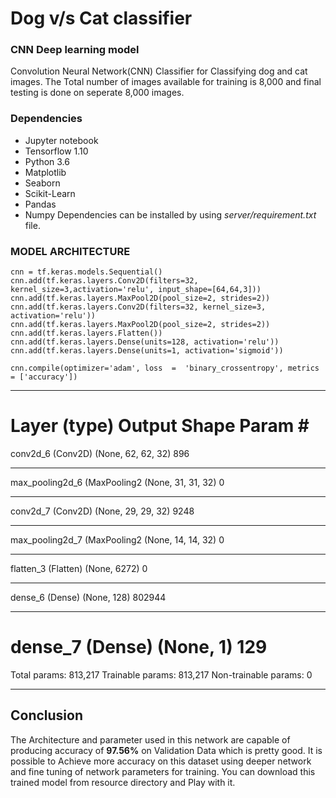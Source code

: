 # Dog v/s Cat classifier
### CNN Deep learning model
Convolution Neural Network(CNN) Classifier for Classifying dog and cat images. The Total number of images available for training is 8,000 and final testing is done on seperate 8,000 images.

### Dependencies

-   Jupyter notebook
-   Tensorflow 1.10
-   Python 3.6
-   Matplotlib
-   Seaborn
-   Scikit-Learn
-   Pandas
-   Numpy
Dependencies can be installed by using *server/requirement.txt* file.

### MODEL ARCHITECTURE

    cnn = tf.keras.models.Sequential()
    cnn.add(tf.keras.layers.Conv2D(filters=32, kernel_size=3,activation='relu', input_shape=[64,64,3]))
    cnn.add(tf.keras.layers.MaxPool2D(pool_size=2, strides=2))
    cnn.add(tf.keras.layers.Conv2D(filters=32, kernel_size=3, activation='relu'))
    cnn.add(tf.keras.layers.MaxPool2D(pool_size=2, strides=2))
    cnn.add(tf.keras.layers.Flatten())
    cnn.add(tf.keras.layers.Dense(units=128, activation='relu'))
    cnn.add(tf.keras.layers.Dense(units=1, activation='sigmoid'))
    
    cnn.compile(optimizer='adam', loss  =  'binary_crossentropy', metrics  = ['accuracy'])
    
    
_________________________________________________________________
Layer (type)                 Output Shape              Param #   
=================================================================
conv2d_6 (Conv2D)            (None, 62, 62, 32)        896       
_________________________________________________________________
max_pooling2d_6 (MaxPooling2 (None, 31, 31, 32)        0         
_________________________________________________________________
conv2d_7 (Conv2D)            (None, 29, 29, 32)        9248      
_________________________________________________________________
max_pooling2d_7 (MaxPooling2 (None, 14, 14, 32)        0         
_________________________________________________________________
flatten_3 (Flatten)          (None, 6272)              0         
_________________________________________________________________
dense_6 (Dense)              (None, 128)               802944    
_________________________________________________________________
dense_7 (Dense)              (None, 1)                 129       
=================================================================
Total params: 813,217
Trainable params: 813,217
Non-trainable params: 0
_________________________________________________________________


## Conclusion

The Architecture and parameter used in this network are capable of producing accuracy of  **97.56%**  on Validation Data which is pretty good. It is possible to Achieve more accuracy on this dataset using deeper network and fine tuning of network parameters for training. You can download this trained model from resource directory and Play with it.

